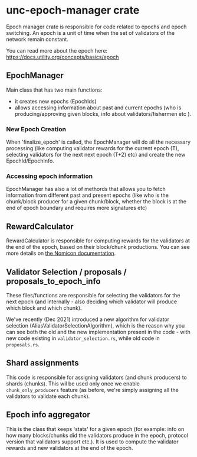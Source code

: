 # unc-epoch-manager crate

Epoch manager crate is responsible for code related to epochs and epoch switching.
An epoch is a unit of time when the set of validators of the network remain constant.

You can read more about the epoch here: <https://docs.utility.org/concepts/basics/epoch>

## EpochManager

Main class that has two main functions:

* it creates new epochs (EpochIds)
* allows accessing information about past and current epochs (who is producing/approving given blocks, info about validators/fishermen etc  ).

### New Epoch Creation

When 'finalize_epoch' is called, the EpochManager will do all the necessary processing (like computing validator rewards for the current epoch (T), selecting validators for the next next epoch (T+2) etc) and create the new EpochId/EpochInfo.

### Accessing epoch information

EpochManager has also a lot of methords that allows you to fetch information from different past and present epochs (like who is the chunk/block producer for a given chunk/block, whether the block is at the end of epoch boundary and requires more signatures etc)

## RewardCalculator

RewardCalculator is responsible for computing rewards for the validators at the end of the epoch, based on their block/chunk productions.
You can see more details on [the Nomicon documentation](https://xx.io/Economics/Economic#validator-rewards-calculation).

## Validator Selection / proposals / proposals_to_epoch_info

These files/functions are responsible for selecting the validators for the next epoch (and internally - also deciding which validator will produce which block and which chunk).

We've recently (Dec 2021) introduced a new algorithm for validator selection (AliasValidatorSelectionAlgorithm), which is the reason why you can see both the old
and the new implementation present in the code - with new code existing in `validator_selection.rs`, while old code in `proposals.rs`.

## Shard assignments

This code is responsible for assigning validators (and chunk producers) to shards (chunks). This wil be used only once we enable `chunk_only_producers` feature (as before, we're simply assigning all the validators to validate each chunk).

## Epoch info aggregator

This is the class that keeps 'stats' for a given epoch (for example: info on how many blocks/chunks did the validators produce in the epoch, protocol version that validators support etc.). It is used to compute the validator rewards and new validators at the end of the epoch.
